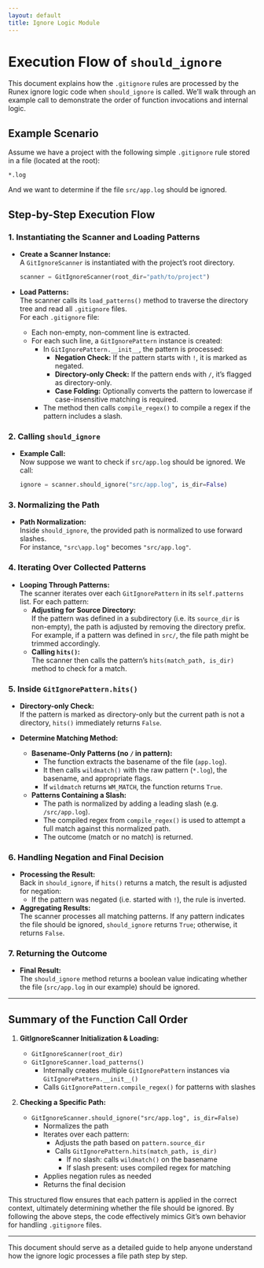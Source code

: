 ```yaml
---
layout: default
title: Ignore Logic Module
---
```


# Execution Flow of `should_ignore`

This document explains how the `.gitignore` rules are processed by the Runex ignore logic code when `should_ignore` is called. We’ll walk through an example call to demonstrate the order of function invocations and internal logic.

## Example Scenario

Assume we have a project with the following simple `.gitignore` rule stored in a file (located at the root):

```
*.log
```

And we want to determine if the file `src/app.log` should be ignored.

## Step-by-Step Execution Flow

### 1. Instantiating the Scanner and Loading Patterns

- **Create a Scanner Instance:**  
  A `GitIgnoreScanner` is instantiated with the project’s root directory.

  ```python
  scanner = GitIgnoreScanner(root_dir="path/to/project")
  ```

- **Load Patterns:**  
  The scanner calls its `load_patterns()` method to traverse the directory tree and read all `.gitignore` files.  
  For each `.gitignore` file:
  - Each non-empty, non-comment line is extracted.
  - For each such line, a `GitIgnorePattern` instance is created:
    - In `GitIgnorePattern.__init__`, the pattern is processed:
      - **Negation Check:** If the pattern starts with `!`, it is marked as negated.
      - **Directory-only Check:** If the pattern ends with `/`, it’s flagged as directory-only.
      - **Case Folding:** Optionally converts the pattern to lowercase if case-insensitive matching is required.
    - The method then calls `compile_regex()` to compile a regex if the pattern includes a slash.

### 2. Calling `should_ignore`

- **Example Call:**  
  Now suppose we want to check if `src/app.log` should be ignored. We call:

  ```python
  ignore = scanner.should_ignore("src/app.log", is_dir=False)
  ```

### 3. Normalizing the Path

- **Path Normalization:**  
  Inside `should_ignore`, the provided path is normalized to use forward slashes.  
  For instance, `"src\app.log"` becomes `"src/app.log"`.

### 4. Iterating Over Collected Patterns

- **Looping Through Patterns:**  
  The scanner iterates over each `GitIgnorePattern` in its `self.patterns` list. For each pattern:
  - **Adjusting for Source Directory:**  
    If the pattern was defined in a subdirectory (i.e. its `source_dir` is non-empty), the path is adjusted by removing the directory prefix.  
    For example, if a pattern was defined in `src/`, the file path might be trimmed accordingly.
  - **Calling `hits()`:**  
    The scanner then calls the pattern’s `hits(match_path, is_dir)` method to check for a match.

### 5. Inside `GitIgnorePattern.hits()`

- **Directory-only Check:**  
  If the pattern is marked as directory-only but the current path is not a directory, `hits()` immediately returns `False`.

- **Determine Matching Method:**  
  - **Basename-Only Patterns (no `/` in pattern):**  
    - The function extracts the basename of the file (`app.log`).
    - It then calls `wildmatch()` with the raw pattern (`*.log`), the basename, and appropriate flags.  
    - If `wildmatch` returns `WM_MATCH`, the function returns `True`.
  - **Patterns Containing a Slash:**  
    - The path is normalized by adding a leading slash (e.g. `/src/app.log`).
    - The compiled regex from `compile_regex()` is used to attempt a full match against this normalized path.
    - The outcome (match or no match) is returned.

### 6. Handling Negation and Final Decision

- **Processing the Result:**  
  Back in `should_ignore`, if `hits()` returns a match, the result is adjusted for negation:
  - If the pattern was negated (i.e. started with `!`), the rule is inverted.
- **Aggregating Results:**  
  The scanner processes all matching patterns. If any pattern indicates the file should be ignored, `should_ignore` returns `True`; otherwise, it returns `False`.

### 7. Returning the Outcome

- **Final Result:**  
  The `should_ignore` method returns a boolean value indicating whether the file (`src/app.log` in our example) should be ignored.

---

## Summary of the Function Call Order

1. **GitIgnoreScanner Initialization & Loading:**  
   - `GitIgnoreScanner(root_dir)`  
   - `GitIgnoreScanner.load_patterns()`  
     - Internally creates multiple `GitIgnorePattern` instances via `GitIgnorePattern.__init__()`
     - Calls `GitIgnorePattern.compile_regex()` for patterns with slashes

2. **Checking a Specific Path:**  
   - `GitIgnoreScanner.should_ignore("src/app.log", is_dir=False)`  
     - Normalizes the path  
     - Iterates over each pattern:
       - Adjusts the path based on `pattern.source_dir`
       - Calls `GitIgnorePattern.hits(match_path, is_dir)`
         - If no slash: calls `wildmatch()` on the basename  
         - If slash present: uses compiled regex for matching  
     - Applies negation rules as needed  
     - Returns the final decision

This structured flow ensures that each pattern is applied in the correct context, ultimately determining whether the file should be ignored. By following the above steps, the code effectively mimics Git’s own behavior for handling `.gitignore` files.

---

This document should serve as a detailed guide to help anyone understand how the ignore logic processes a file path step by step.
